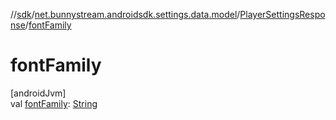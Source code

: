 //[sdk](../../../index.md)/[net.bunnystream.androidsdk.settings.data.model](../index.md)/[PlayerSettingsResponse](index.md)/[fontFamily](font-family.md)

# fontFamily

[androidJvm]\
val [fontFamily](font-family.md): [String](https://kotlinlang.org/api/latest/jvm/stdlib/kotlin/-string/index.html)

